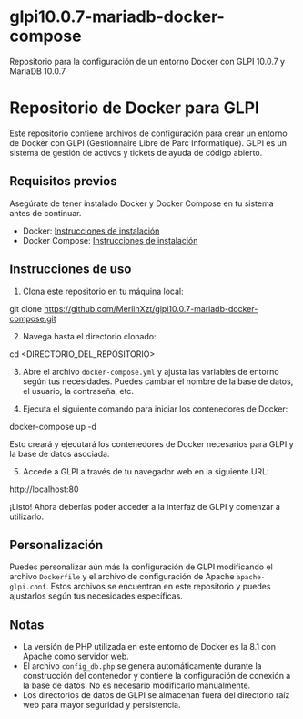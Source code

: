 # glpi10.0.7-mariadb-docker-compose
Repositorio para la configuración de un entorno Docker con GLPI 10.0.7 y MariaDB 10.0.7
# Repositorio de Docker para GLPI

Este repositorio contiene archivos de configuración para crear un entorno de Docker con GLPI (Gestionnaire Libre de Parc Informatique). GLPI es un sistema de gestión de activos y tickets de ayuda de código abierto.

## Requisitos previos

Asegúrate de tener instalado Docker y Docker Compose en tu sistema antes de continuar.

- Docker: [Instrucciones de instalación](https://docs.docker.com/get-docker/)
- Docker Compose: [Instrucciones de instalación](https://docs.docker.com/compose/install/)

## Instrucciones de uso

1. Clona este repositorio en tu máquina local:

git clone https://github.com/MerlinXzt/glpi10.0.7-mariadb-docker-compose.git


2. Navega hasta el directorio clonado:

cd <DIRECTORIO_DEL_REPOSITORIO>

3. Abre el archivo `docker-compose.yml` y ajusta las variables de entorno según tus necesidades. Puedes cambiar el nombre de la base de datos, el usuario, la contraseña, etc.

4. Ejecuta el siguiente comando para iniciar los contenedores de Docker:

docker-compose up -d


Esto creará y ejecutará los contenedores de Docker necesarios para GLPI y la base de datos asociada.

5. Accede a GLPI a través de tu navegador web en la siguiente URL:

http://localhost:80


¡Listo! Ahora deberías poder acceder a la interfaz de GLPI y comenzar a utilizarlo.

## Personalización

Puedes personalizar aún más la configuración de GLPI modificando el archivo `Dockerfile` y el archivo de configuración de Apache `apache-glpi.conf`. Estos archivos se encuentran en este repositorio y puedes ajustarlos según tus necesidades específicas.

## Notas

- La versión de PHP utilizada en este entorno de Docker es la 8.1 con Apache como servidor web.
- El archivo `config_db.php` se genera automáticamente durante la construcción del contenedor y contiene la configuración de conexión a la base de datos. No es necesario modificarlo manualmente.
- Los directorios de datos de GLPI se almacenan fuera del directorio raíz web para mayor seguridad y persistencia.



